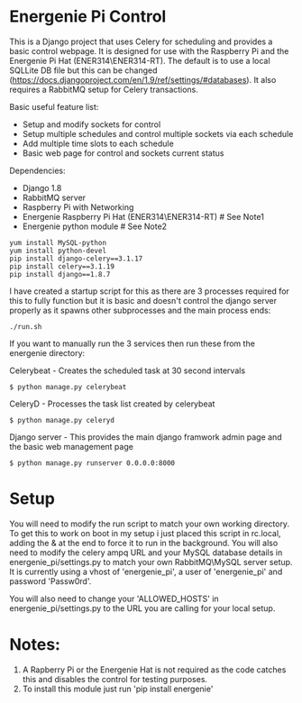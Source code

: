 # Energenie Pi Control

This is a Django project that uses Celery for scheduling and provides a basic control webpage.  It is designed for use with the Raspberry Pi and the Energenie Pi Hat (ENER314\ENER314-RT).  The default is to use a local SQLLite DB file but this can be changed (https://docs.djangoproject.com/en/1.9/ref/settings/#databases). It also requires a RabbitMQ setup for Celery transactions.

Basic useful feature list:

 * Setup and modify sockets for control
 * Setup multiple schedules and control multiple sockets via each schedule
 * Add multiple time slots to each schedule
 * Basic web page for control and sockets current status

Dependencies:

 * Django 1.8
 * RabbitMQ server
 * Raspberry Pi with Networking
 * Energenie Raspberry Pi Hat (ENER314\ENER314-RT)   # See Note1
 * Energenie python module # See Note2
 
```
yum install MySQL-python
yum install python-devel
pip install django-celery==3.1.17
pip install celery==3.1.19
pip install django==1.8.7
```

I have created a startup script for this as there are 3 processes required for this to fully function but it is basic and doesn't control the django server properly as it spawns other subprocesses and the main process ends:
```
./run.sh
```
If you want to manually run the 3 services then run these from the energenie directory:

Celerybeat - Creates the scheduled task at 30 second intervals
```
$ python manage.py celerybeat
```
CeleryD - Processes the task list created by celerybeat
```
$ python manage.py celeryd
```
Django server - This provides the main django framwork admin page and the basic web management page
```
$ python manage.py runserver 0.0.0.0:8000
```

# Setup
You will need to modify the run script to match your own working directory.  To get this to work on boot in my setup i just placed this script in rc.local, adding the & at the end to force it to run in the background.  You will also need to modify the celery ampq URL and your MySQL database details in energenie_pi/settings.py to match your own RabbitMQ\MySQL server setup.  It is currently using a vhost of 'energenie_pi', a user of 'energenie_pi' and password 'Passw0rd'.

You will also need to change your 'ALLOWED_HOSTS' in energenie_pi/settings.py to the URL you are calling for your local setup.

# Notes:

1. A Rapberry Pi or the Energenie Hat is not required as the code catches this and disables the control for testing purposes.
2. To install this module just run 'pip install energenie'
